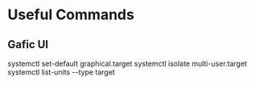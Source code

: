# Useful Commands
## Gafic UI
systemctl set-default graphical.target
systemctl isolate multi-user.target
systemctl list-units --type target